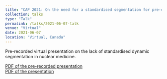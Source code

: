```yaml
---
title: "CAP 2021: On the need for a standardised segmentation for pre-clinical quantitative PET imaging"
collection: talks
type: "Talk"
permalink: /talks/2021-06-07-talk
venue: "Virtual"
date: 2021-06-07
location: "Virtual, Canada"
---
```


Pre-recorded virtual presentation on the lack of standardised dynamic segmentation in nuclear medicine. 

[PDF of the pre-recorded presentation](https://argilfea.github.io/philippethemedicalphysicist.github.io/files/Presentations/Philippe_Laporte_Presentation_CAP_v2.pdf)<br>
[PDF of the presentation](https://argilfea.github.io/philippethemedicalphysicist.github.io/files/Presentations/Presentation_CAP_small.pdf)
